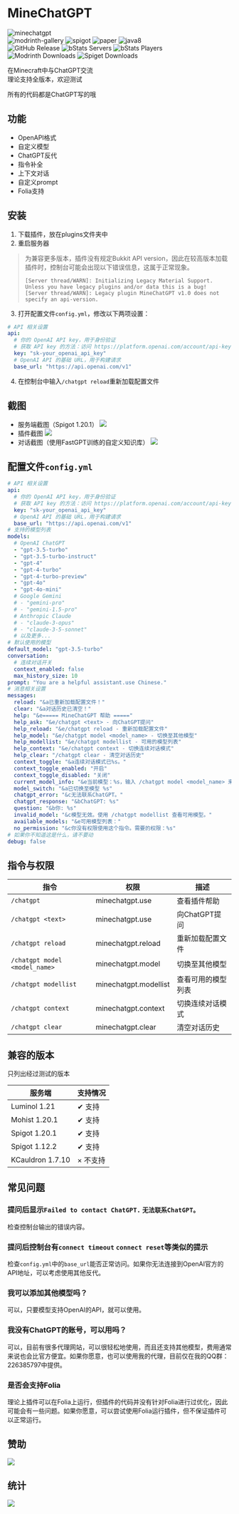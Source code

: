 # MineChatGPT
![minechatgpt](https://socialify.git.ci/ddaodan/minechatgpt/image?description=1&descriptionEditable=%E5%9C%A8Minecraft%E4%B8%AD%E4%B8%8EChatGPT%E4%BA%A4%E6%B5%81&font=Inter&issues=1&language=1&name=1&pattern=Solid&stargazers=1&theme=Auto)  
![modrinth-gallery](https://cdn.jsdelivr.net/npm/@intergrav/devins-badges@3/assets/cozy-minimal/documentation/modrinth-gallery_vector.svg) ![spigot](https://cdn.jsdelivr.net/npm/@intergrav/devins-badges@3/assets/cozy-minimal/supported/spigot_vector.svg) ![paper](https://cdn.jsdelivr.net/npm/@intergrav/devins-badges@3/assets/cozy-minimal/supported/paper_vector.svg) ![java8](https://cdn.jsdelivr.net/npm/@intergrav/devins-badges@3/assets/cozy-minimal/built-with/java8_vector.svg)  
![GitHub Release](https://img.shields.io/github/v/release/ddaodan/minechatgpt?label=version) ![bStats Servers](https://img.shields.io/bstats/servers/22635) ![bStats Players](https://img.shields.io/bstats/players/22635) ![Modrinth Downloads](https://img.shields.io/modrinth/dt/Op2X2eDG?logo=modrinth) ![Spiget Downloads](https://img.shields.io/spiget/downloads/118963?logo=spigotmc)

在Minecraft中与ChatGPT交流  
理论支持全版本，欢迎测试

所有的代码都是ChatGPT写的哦

## 功能
- OpenAPI格式
- 自定义模型
- ChatGPT反代
- 指令补全
- 上下文对话
- 自定义prompt
- Folia支持

## 安装
1. 下载插件，放在plugins文件夹中
2. 重启服务器
> 为兼容更多版本，插件没有规定Bukkit API version，因此在较高版本加载插件时，控制台可能会出现以下错误信息，这属于正常现象。  
> ```
> [Server thread/WARN]: Initializing Legacy Material Support. Unless you have legacy plugins and/or data this is a bug!
> [Server thread/WARN]: Legacy plugin MineChatGPT v1.0 does not specify an api-version.
> ```
3. 打开配置文件`config.yml`，修改以下两项设置：
```yaml
# API 相关设置
api:
  # 你的 OpenAI API key，用于身份验证
  # 获取 API key 的方法：访问 https://platform.openai.com/account/api-keys 并创建一个新的 API key
  key: "sk-your_openai_api_key"
  # OpenAI API 的基础 URL，用于构建请求
  base_url: "https://api.openai.com/v1"
```
4. 在控制台中输入`/chatgpt reload`重新加载配置文件

## 截图
- 服务端截图（Spigot 1.20.1）
![](https://i.ddaodan.cn/images/CWindowssystem32cmd.exe_20240712406.png)
- 插件截图
![](https://i.ddaodan.cn/images/Minecraft_1.20.1_-__20240712407.png)
- 对话截图（使用FastGPT训练的自定义知识库）
![](https://i.ddaodan.cn/images/Minecraft_1.20.1_-__20240712408.png)
## 配置文件`config.yml`
```yaml
# API 相关设置
api:
  # 你的 OpenAI API key，用于身份验证
  # 获取 API key 的方法：访问 https://platform.openai.com/account/api-keys 并创建一个新的 API key
  key: "sk-your_openai_api_key"
  # OpenAI API 的基础 URL，用于构建请求
  base_url: "https://api.openai.com/v1"
# 支持的模型列表
models:
  # OpenAI ChatGPT
  - "gpt-3.5-turbo"
  - "gpt-3.5-turbo-instruct"
  - "gpt-4"
  - "gpt-4-turbo"
  - "gpt-4-turbo-preview"
  - "gpt-4o"
  - "gpt-4o-mini"
  # Google Gemini
  # - "gemini-pro"
  # - "gemini-1.5-pro"
  # Anthropic Claude
  # - "claude-3-opus"
  # - "claude-3-5-sonnet"
  # 以及更多...
# 默认使用的模型
default_model: "gpt-3.5-turbo"
conversation:
  # 连续对话开关
  context_enabled: false
  max_history_size: 10
prompt: "You are a helpful assistant.use Chinese."
# 消息相关设置
messages:
  reload: "&a已重新加载配置文件！"
  clear: "&a对话历史已清空！"
  help: "&e===== MineChatGPT 帮助 ====="
  help_ask: "&e/chatgpt <text> - 向ChatGPT提问"
  help_reload: "&e/chatgpt reload - 重新加载配置文件"
  help_model: "&e/chatgpt model <model_name> - 切换至其他模型"
  help_modellist: "&e/chatgpt modellist - 可用的模型列表"
  help_context: "&e/chatgpt context - 切换连续对话模式"
  help_clear: "/chatgpt clear - 清空对话历史"
  context_toggle: "&a连续对话模式已%s。"
  context_toggle_enabled: "开启"
  context_toggle_disabled: "关闭"
  current_model_info: "&e当前模型：%s，输入 /chatgpt model <model_name> 来切换模型。"
  model_switch: "&a已切换至模型 %s"
  chatgpt_error: "&c无法联系ChatGPT。"
  chatgpt_response: "&bChatGPT: %s"
  question: "&b你: %s"
  invalid_model: "&c模型无效。使用 /chatgpt modellist 查看可用模型。"
  available_models: "&e可用模型列表："
  no_permission: "&c你没有权限使用这个指令。需要的权限：%s"
# 如果你不知道这是什么，请不要动
debug: false
```

## 指令与权限
|指令|权限|描述|
|-|-|-|
|`/chatgpt`|minechatgpt.use|查看插件帮助|
|`/chatgpt <text>`|minechatgpt.use|向ChatGPT提问|
|`/chatgpt reload`|minechatgpt.reload|重新加载配置文件|
|`/chatgpt model <model_name>`|minechatgpt.model|切换至其他模型|
|`/chatgpt modellist`|minechatgpt.modellist|查看可用的模型列表|
|`/chatgpt context`|minechatgpt.context|切换连续对话模式|
|`/chatgpt clear`|minechatgpt.clear|清空对话历史|

## 兼容的版本
只列出经过测试的版本

|服务端|支持情况|
|-|-|
|Luminol 1.21|✔ 支持|
|Mohist 1.20.1|✔ 支持|
|Spigot 1.20.1|✔ 支持|
|Spigot 1.12.2|✔ 支持|
|KCauldron 1.7.10|× 不支持|

## 常见问题
### 提问后显示`Failed to contact ChatGPT.` `无法联系ChatGPT。`
检查控制台输出的错误内容。
### 提问后控制台有`connect timeout` `connect reset`等类似的提示
检查`config.yml`中的`base_url`能否正常访问。如果你无法连接到OpenAI官方的API地址，可以考虑使用其他反代。
### 我可以添加其他模型吗？
可以，只要模型支持OpenAI的API，就可以使用。
### 我没有ChatGPT的账号，可以用吗？
可以，目前有很多代理网站，可以很轻松地使用，而且还支持其他模型，费用通常来说也会比官方便宜。如果你愿意，也可以使用我的代理，目前仅在我的QQ群：226385797中提供。
### 是否会支持Folia
理论上插件可以在Folia上运行，但插件的代码并没有针对Folia进行过优化，因此可能会有一些问题。如果你愿意，可以尝试使用Folia运行插件，但不保证插件可以正常运行。
## 赞助
[![](https://i.ddaodan.cn/images/afdian-ddaodan.jpeg)](https://afdian.com/a/ddaodan)
## 统计
[![](https://bstats.org/signatures/bukkit/MineChatGPT.svg)](https://bstats.org/plugin/bukkit/MineChatGPT/22635)